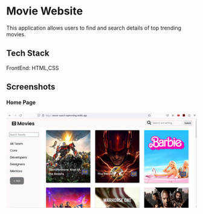 
# Movie Website

This application allows users to find and search details of top trending movies.


## Tech Stack

FrontEnd: HTML,CSS


## Screenshots

#### Home Page
![Home Page](movie-website_img.jpg)

